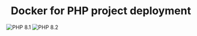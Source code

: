 <h1 align="center">Docker for PHP project deployment</h1>

![PHP 8.1](https://github.com/giuseppemorelli/docker-php-ci-cd/actions/workflows/php-8.1-debian.yml/badge.svg)
![PHP 8.2](https://github.com/giuseppemorelli/docker-php-ci-cd/actions/workflows/php-8.2-debian.yml/badge.svg)
